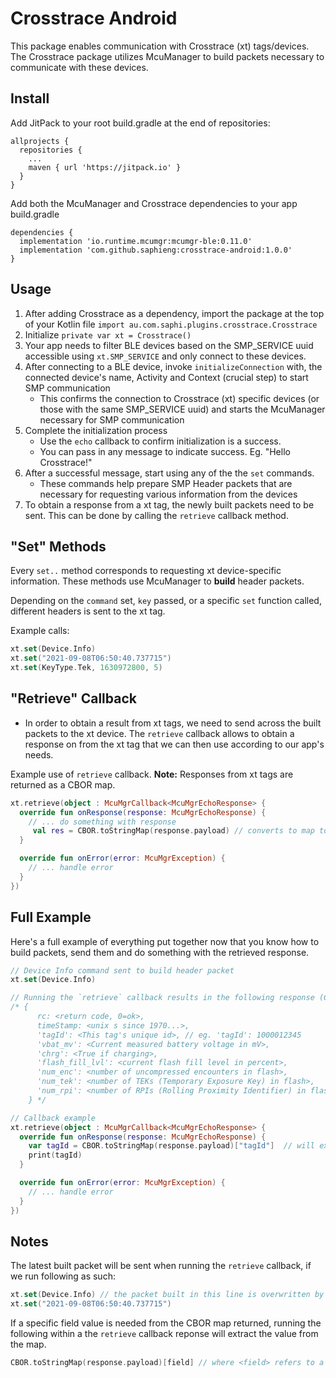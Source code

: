 # Crosstrace Android
This package enables communication with Crosstrace (xt) tags/devices. The Crosstrace package utilizes McuManager to build packets necessary to communicate with these devices.

## Install

Add JitPack to your root build.gradle at the end of repositories:
```Gradle
allprojects {
  repositories {
    ...
    maven { url 'https://jitpack.io' }
  }
}
```

Add both the McuManager and Crosstrace dependencies to your app build.gradle 
```Gradle
dependencies {
  implementation 'io.runtime.mcumgr:mcumgr-ble:0.11.0'
  implementation 'com.github.saphieng:crosstrace-android:1.0.0'
}
```

## Usage
1. After adding Crosstrace as a dependency, import the package at the top of your Kotlin file `import au.com.saphi.plugins.crosstrace.Crosstrace`
2. Initialize `private var xt = Crosstrace()`
3. Your app needs to filter BLE devices based on the SMP_SERVICE uuid accessible using `xt.SMP_SERVICE` and only connect to these devices.
4. After connecting to a BLE device, invoke `initializeConnection` with, the connected device's name, Activity and Context (crucial step) to start SMP communication
   - This confirms the connection to Crosstrace (xt) specific devices (or those with the same SMP_SERVICE uuid) and starts the McuManager necessary for SMP communication
5. Complete the initialization process 
   - Use the `echo` callback to confirm initialization is a success. 
   - You can pass in any message to indicate success. Eg. "Hello Crosstrace!"
6. After a successful message, start using any of the the `set` commands.
   - These commands help prepare SMP Header packets that are necessary for requesting various information from the devices
7. To obtain a response from a xt tag, the newly built packets need to be sent. This can be done by calling the `retrieve` callback method.

## "Set" Methods
Every `set..` method corresponds to requesting xt device-specific information. These methods use McuManager to **build** header packets.

Depending on the `command` set, `key` passed, or a specific  `set` function called, different headers is sent to the xt tag.

Example calls:
```Kotlin
xt.set(Device.Info)
xt.set("2021-09-08T06:50:40.737715")
xt.set(KeyType.Tek, 1630972800, 5)
```
## "Retrieve" Callback
- In order to obtain a result from xt tags, we need to send across the built packets to the xt device. The `retrieve` callback allows to obtain a response on from the xt tag that we can then use according to our app's needs.

Example use of `retrieve` callback. **Note:** Responses from xt tags are returned as a CBOR map.

```Kotlin
xt.retrieve(object : McuMgrCallback<McuMgrEchoResponse> {
  override fun onResponse(response: McuMgrEchoResponse) {
    // ... do something with response
     val res = CBOR.toStringMap(response.payload) // converts to map to access CBOR fields
  }

  override fun onError(error: McuMgrException) {
    // ... handle error
  }
})
```
## Full Example
Here's a full example of everything put together now that you know how to build packets, send them and do something with the retrieved response.

```Kotlin
// Device Info command sent to build header packet
xt.set(Device.Info)

// Running the `retrieve` callback results in the following response (CBOR map): 
/* {
      rc: <return code, 0=ok>,
      timeStamp: <unix s since 1970...>,
      'tagId': <This tag's unique id>, // eg. 'tagId': 1000012345
      'vbat_mv': <Current measured battery voltage in mV>,
      'chrg': <True if charging>,
      'flash_fill_lvl': <current flash fill level in percent>,
      'num_enc': <number of uncompressed encounters in flash>,
      'num_tek': <number of TEKs (Temporary Exposure Key) in flash>,
      'num_rpi': <number of RPIs (Rolling Proximity Identifier) in flash>,
    } */

// Callback example
xt.retrieve(object : McuMgrCallback<McuMgrEchoResponse> {
  override fun onResponse(response: McuMgrEchoResponse) {
    var tagId = CBOR.toStringMap(response.payload)["tagId"]  // will extract 1000012345 from the response
    print(tagId)
  }

  override fun onError(error: McuMgrException) {
    // ... handle error
  }
})
```

## Notes

The latest built packet will be sent when running the `retrieve` callback, if we run following as such:
```Kotlin
xt.set(Device.Info) // the packet built in this line is overwritten by the next line
xt.set("2021-09-08T06:50:40.737715") 
```

If a specific field value is needed from the CBOR map returned, running the following within a the `retrieve` callback reponse will extract the value from the map.

```Kotlin
CBOR.toStringMap(response.payload)[field] // where <field> refers to a key in the CBOR map
```
